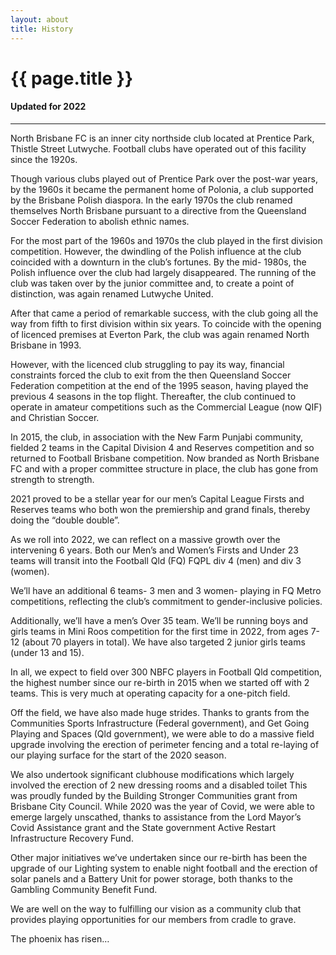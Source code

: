 ```yaml
---
layout: about
title: History
---
```


<div class="container">
  <div class="row">
    <div class="col">
      <h1 class="text-center">{{ page.title }}</h1>
      <h4 class="text-center">Updated for 2022</h4>
    </div>
  </div>
  <hr>
  <div class="row">
    <div class="col">
<section id="History" markdown="1">
North Brisbane FC is an inner city northside club located at Prentice Park, Thistle Street Lutwyche. Football clubs have operated out of this facility since the 1920s.

Though various clubs played out of Prentice Park over the post-war years, by the 1960s it became the permanent home of Polonia, a club supported by the Brisbane Polish diaspora. In the early 1970s the club renamed themselves North Brisbane pursuant to a directive from the Queensland Soccer Federation to abolish ethnic names.

For the most part of the 1960s and 1970s the club played in the first division competition. However, the dwindling of the Polish influence at the club coincided with a downturn in the club’s fortunes. By the mid- 1980s, the Polish influence over the club had largely disappeared. The running of the club was taken over by the junior committee and, to create a point of distinction, was again renamed Lutwyche United.

After that came a period of remarkable success, with the club going all the way from fifth to first division within six years. To coincide with the opening of licenced premises at Everton Park, the club was again renamed North Brisbane in 1993.

However, with the licenced club struggling to pay its way, financial constraints forced the club to exit from the then Queensland Soccer Federation competition at the end of the 1995 season, having played the previous 4 seasons in the top flight. Thereafter, the club continued to operate in amateur competitions such as the Commercial League (now QIF) and Christian Soccer.

In 2015, the club, in association with the New Farm Punjabi community, fielded 2 teams in the Capital Division 4 and Reserves competition and so returned to Football Brisbane competition. Now branded as North Brisbane FC and with a proper committee structure in place, the club has gone from strength to strength.

2021 proved to be a stellar year for our men’s Capital League Firsts and Reserves teams who both won the premiership and grand finals, thereby doing the “double double”.

As we roll into 2022, we can reflect on a massive growth over the intervening 6 years. Both our Men’s and Women’s Firsts and Under 23 teams will transit into the Football Qld (FQ) FQPL div 4 (men) and div 3 (women).

We’ll have an additional 6 teams- 3 men and 3 women- playing in FQ Metro competitions, reflecting the club’s commitment to gender-inclusive policies.

Additionally, we’ll have a men’s Over 35 team. We’ll be running boys and girls teams in Mini Roos competition for the first time in 2022, from ages 7-12 (about 70 players in total). We have also targeted 2 junior girls teams (under 13 and 15).

In all, we expect to field over 300 NBFC players in Football Qld competition, the highest number since our re-birth in 2015 when we started off with 2 teams. This is very much at operating capacity for a one-pitch field.

Off the field, we have also made huge strides. Thanks to grants from the Communities Sports Infrastructure (Federal government), and Get Going Playing and Spaces (Qld government), we were able to do a massive field upgrade involving the erection of perimeter fencing and a total re-laying of our playing surface for the start of the 2020 season.

We also undertook significant clubhouse modifications which largely involved the erection of 2 new dressing rooms and a disabled toilet This was proudly funded by the Building Stronger Communities grant from Brisbane City Council.
While 2020 was the year of Covid, we were able to emerge largely unscathed, thanks to assistance from the Lord Mayor’s Covid Assistance grant and the State government Active Restart Infrastructure Recovery Fund.

Other major initiatives we’ve undertaken since our re-birth has been the upgrade of our Lighting system to enable night football and the erection of solar panels and a Battery Unit for power storage, both thanks to the Gambling Community Benefit Fund.

We are well on the way to fulfilling our vision as a community club that provides playing opportunities for our members from cradle to grave.

The phoenix has risen…

</section>
    </div>
  </div>
</div>
